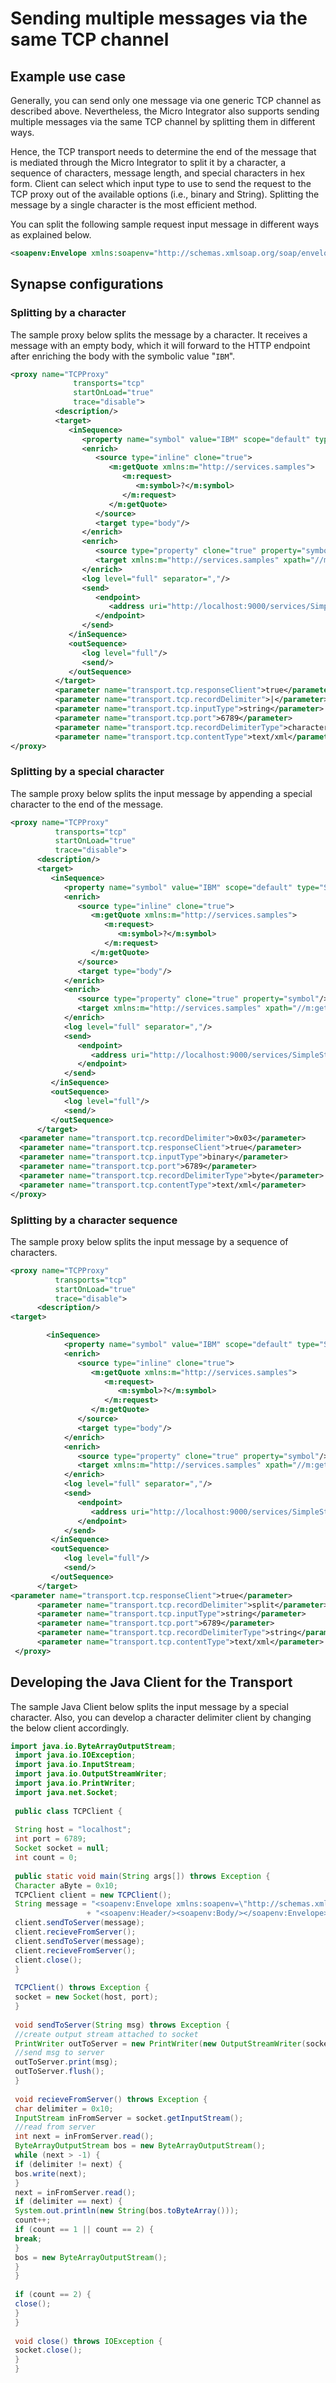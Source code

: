 # Sending multiple messages via the same TCP channel
## Example use case

Generally, you can send only one message via one generic TCP channel as described above. Nevertheless, the Micro Integrator also supports sending multiple messages via the same TCP channel by splitting them in different ways.

Hence, the TCP transport needs to determine the end of the message that is mediated through the Micro Integrator to split it by a character, a sequence of characters, message length, and special characters in hex form. Client can select which input type to use to send the request to the TCP proxy out of the available options (i.e., binary and String). Splitting the message by a single character is the most efficient method.

You can split the following sample request input message in different ways as explained below.

```xml
<soapenv:Envelope xmlns:soapenv="http://schemas.xmlsoap.org/soap/envelope/">""<soapenv:Header/><soapenv:Body/></soapenv:Envelope>"
```
## Synapse configurations
### Splitting by a character

The sample proxy below splits the message by a character. It receives a message with an empty body, which it will forward to the HTTP endpoint after enriching the body with the symbolic value "`IBM`".

```xml
<proxy name="TCPProxy" 
              transports="tcp" 
              startOnLoad="true" 
              trace="disable"> 
          <description/> 
          <target> 
             <inSequence> 
                <property name="symbol" value="IBM" scope="default" type="STRING"/> 
                <enrich> 
                   <source type="inline" clone="true"> 
                      <m:getQuote xmlns:m="http://services.samples"> 
                         <m:request> 
                            <m:symbol>?</m:symbol> 
                         </m:request> 
                      </m:getQuote> 
                   </source> 
                   <target type="body"/> 
                </enrich> 
                <enrich> 
                   <source type="property" clone="true" property="symbol"/> 
                   <target xmlns:m="http://services.samples" xpath="//m:getQuote/m:request/m:symbol"/> 
                </enrich> 
                <log level="full" separator=","/> 
                <send> 
                   <endpoint> 
                      <address uri="http://localhost:9000/services/SimpleStockQuoteService" format="soap11"/> 
                   </endpoint> 
                </send> 
             </inSequence> 
             <outSequence> 
                <log level="full"/> 
                <send/> 
             </outSequence> 
          </target> 
          <parameter name="transport.tcp.responseClient">true</parameter> 
          <parameter name="transport.tcp.recordDelimiter">|</parameter> 
          <parameter name="transport.tcp.inputType">string</parameter> 
          <parameter name="transport.tcp.port">6789</parameter> 
          <parameter name="transport.tcp.recordDelimiterType">character</parameter> 
          <parameter name="transport.tcp.contentType">text/xml</parameter> 
</proxy>
```

### Splitting by a special character

The sample proxy below splits the input message by appending a special character to the end of the message.

```xml 
<proxy name="TCPProxy" 
          transports="tcp" 
          startOnLoad="true" 
          trace="disable"> 
      <description/> 
      <target> 
         <inSequence> 
            <property name="symbol" value="IBM" scope="default" type="STRING"/> 
            <enrich> 
               <source type="inline" clone="true"> 
                  <m:getQuote xmlns:m="http://services.samples"> 
                     <m:request> 
                        <m:symbol>?</m:symbol> 
                     </m:request> 
                  </m:getQuote> 
               </source> 
               <target type="body"/> 
            </enrich> 
            <enrich> 
               <source type="property" clone="true" property="symbol"/> 
               <target xmlns:m="http://services.samples" xpath="//m:getQuote/m:request/m:symbol"/> 
            </enrich> 
            <log level="full" separator=","/> 
            <send> 
               <endpoint> 
                  <address uri="http://localhost:9000/services/SimpleStockQuoteService" format="soap11"/> 
               </endpoint> 
            </send> 
         </inSequence> 
         <outSequence> 
            <log level="full"/> 
            <send/> 
         </outSequence> 
      </target> 
  <parameter name="transport.tcp.recordDelimiter">0x03</parameter> 
  <parameter name="transport.tcp.responseClient">true</parameter> 
  <parameter name="transport.tcp.inputType">binary</parameter> 
  <parameter name="transport.tcp.port">6789</parameter> 
  <parameter name="transport.tcp.recordDelimiterType">byte</parameter> 
  <parameter name="transport.tcp.contentType">text/xml</parameter> 
</proxy>
```

### Splitting by a character sequence

The sample proxy below splits the input message by a sequence of characters.

```xml
<proxy name="TCPProxy" 
          transports="tcp" 
          startOnLoad="true" 
          trace="disable"> 
      <description/>
<target> 

        <inSequence> 
            <property name="symbol" value="IBM" scope="default" type="STRING"/> 
            <enrich> 
               <source type="inline" clone="true"> 
                  <m:getQuote xmlns:m="http://services.samples"> 
                     <m:request> 
                        <m:symbol>?</m:symbol> 
                     </m:request> 
                  </m:getQuote> 
               </source> 
               <target type="body"/> 
            </enrich> 
            <enrich> 
               <source type="property" clone="true" property="symbol"/> 
               <target xmlns:m="http://services.samples" xpath="//m:getQuote/m:request/m:symbol"/> 
            </enrich> 
            <log level="full" separator=","/> 
            <send> 
               <endpoint> 
                  <address uri="http://localhost:9000/services/SimpleStockQuoteService" format="soap11"/> 
               </endpoint> 
            </send> 
         </inSequence> 
         <outSequence> 
            <log level="full"/> 
            <send/> 
         </outSequence> 
      </target>
<parameter name="transport.tcp.responseClient">true</parameter> 
      <parameter name="transport.tcp.recordDelimiter">split</parameter>
      <parameter name="transport.tcp.inputType">string</parameter> 
      <parameter name="transport.tcp.port">6789</parameter> 
      <parameter name="transport.tcp.recordDelimiterType">string</parameter> 
      <parameter name="transport.tcp.contentType">text/xml</parameter> 
 </proxy>
```

## Developing the Java Client for the Transport

The sample Java Client below splits the input message by a special character. Also, you can develop a character delimiter client by changing the below client accordingly.

```java
import java.io.ByteArrayOutputStream;
 import java.io.IOException;
 import java.io.InputStream;
 import java.io.OutputStreamWriter;
 import java.io.PrintWriter;
 import java.net.Socket;
 
 public class TCPClient {
 
 String host = "localhost";
 int port = 6789;
 Socket socket = null;
 int count = 0;
 
 public static void main(String args[]) throws Exception {
 Character aByte = 0x10;
 TCPClient client = new TCPClient();
 String message = "<soapenv:Envelope xmlns:soapenv=\"http://schemas.xmlsoap.org/soap/envelope/\">"
                 + "<soapenv:Header/><soapenv:Body/></soapenv:Envelope>" + aByte;
 client.sendToServer(message);
 client.recieveFromServer();
 client.sendToServer(message);
 client.recieveFromServer();
 client.close();
 }
 
 TCPClient() throws Exception {
 socket = new Socket(host, port);
 }
 
 void sendToServer(String msg) throws Exception {
 //create output stream attached to socket
 PrintWriter outToServer = new PrintWriter(new OutputStreamWriter(socket.getOutputStream()));
 //send msg to server
 outToServer.print(msg);
 outToServer.flush();
 }
 
 void recieveFromServer() throws Exception {
 char delimiter = 0x10;
 InputStream inFromServer = socket.getInputStream();
 //read from server
 int next = inFromServer.read();
 ByteArrayOutputStream bos = new ByteArrayOutputStream();
 while (next > -1) {
 if (delimiter != next) {
 bos.write(next);
 }
 next = inFromServer.read();
 if (delimiter == next) {
 System.out.println(new String(bos.toByteArray()));
 count++;
 if (count == 1 || count == 2) {
 break;
 }
 bos = new ByteArrayOutputStream();
 }
 }
 
 if (count == 2) {
 close();
 }
 }
 
 void close() throws IOException {
 socket.close();
 }
 }
```
